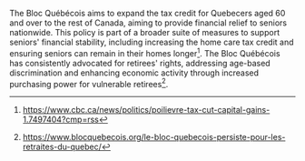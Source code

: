 The Bloc Québécois aims to expand the tax credit for Quebecers aged 60 and over to the rest of Canada, aiming to provide financial relief to seniors nationwide. This policy is part of a broader suite of measures to support seniors' financial stability, including increasing the home care tax credit and ensuring seniors can remain in their homes longer[^1]. The Bloc Québécois has consistently advocated for retirees' rights, addressing age-based discrimination and enhancing economic activity through increased purchasing power for vulnerable retirees[^2].

[^1]: https://www.cbc.ca/news/politics/poilievre-tax-cut-capital-gains-1.7497404?cmp=rss  
[^2]: https://www.blocquebecois.org/le-bloc-quebecois-persiste-pour-les-retraites-du-quebec/
